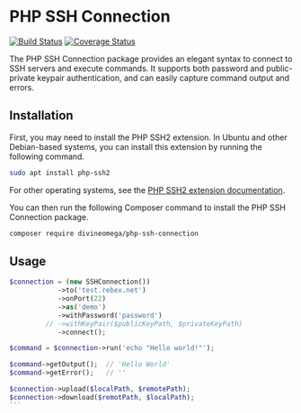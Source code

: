 # PHP SSH Connection

[![Build Status](https://travis-ci.com/DivineOmega/php-ssh-connection.svg?branch=master)](https://travis-ci.com/DivineOmega/php-ssh-connection)
[![Coverage Status](https://coveralls.io/repos/github/DivineOmega/php-ssh-connection/badge.svg?branch=master)](https://coveralls.io/github/DivineOmega/php-ssh-connection?branch=master)

The PHP SSH Connection package provides an elegant syntax to connect to SSH servers and execute commands. It supports both password and public-private keypair authentication, and can easily capture command output and errors.

## Installation

First, you may need to install the PHP SSH2 extension. In Ubuntu and other Debian-based systems, you can install this extension by running the following command.

```bash
sudo apt install php-ssh2
```

For other operating systems, see the [PHP SSH2 extension documentation](https://www.php.net/manual/en/book.ssh2.php).

You can then run the following Composer command to install the PHP SSH Connection package.

```bash
composer require divineomega/php-ssh-connection
```

## Usage

````php
$connection = (new SSHConnection())
            ->to('test.rebex.net')
            ->onPort(22)
            ->as('demo')
            ->withPassword('password')
         // ->withKeyPair($publicKeyPath, $privateKeyPath)
            ->connect();

$command = $connection->run('echo "Hello world!"');

$command->getOutput();  // 'Hello World'
$command->getError();   // ''

$connection->upload($localPath, $remotePath);
$connection->download($remotPath, $localPath);
```
